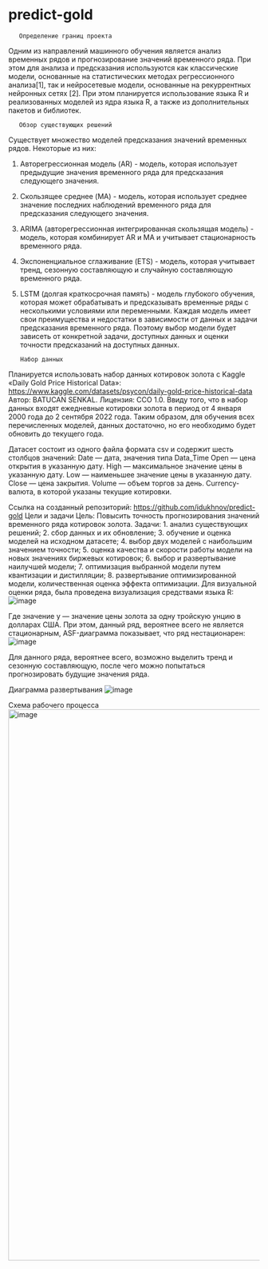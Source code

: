 # predict-gold
       Определение границ проекта
Одним из направлений машинного обучения является анализ временных рядов и прогнозирование значений временного ряда. При этом для анализа и предсказания используются как классические модели, основанные на статистических методах регрессионного анализа[1], так и нейросетевые модели, основанные на рекуррентных нейронных сетях [2]. 
При этом планируется использование языка R и реализованных моделей из ядра языка R, а также из дополнительных пакетов и библиотек.

       Обзор существующих решений
Существует множество моделей предсказания значений временных рядов. Некоторые из них:
1) Авторегрессионная модель (AR) - модель, которая использует предыдущие значения временного ряда для предсказания следующего значения.
2) Скользящее среднее (MA) - модель, которая использует среднее значение последних наблюдений временного ряда для предсказания следующего значения.
3) ARIMA (авторегрессионная интегрированная скользящая модель) - модель, которая комбинирует AR и MA и учитывает стационарность временного ряда.
4) Экспоненциальное сглаживание (ETS) - модель, которая учитывает тренд, сезонную составляющую и случайную составляющую временного ряда.
5) LSTM (долгая краткосрочная память) - модель глубокого обучения, которая может обрабатывать и предсказывать временные ряды с несколькими условиями или переменными.
Каждая модель имеет свои преимущества и недостатки в зависимости от данных и задачи предсказания временного ряда. Поэтому выбор модели будет зависеть от конкретной задачи, доступных данных и оценки точности предсказаний на доступных данных.

       Набор данных
Планируется использовать набор данных котировок золота с Kaggle «Daily Gold Price Historical Data»:
https://www.kaggle.com/datasets/psycon/daily-gold-price-historical-data
Автор: BATUCAN SENKAL.
Лицензия: CCO 1.0.
Ввиду того, что в набор данных входят ежедневные котировки золота в  период от 4 января 2000 года до 2 сентября 2022 года.
Таким образом, для обучения всех перечисленных моделей, данных достаточно, но его необходимо будет обновить до текущего года.

Датасет состоит из одного файла формата csv и содержит шесть столбцов значений:
Date — дата, значения типа Data_Time
Open — цена открытия в указанную дату.
High — максимальное значение цены в указанную дату.
Low — наименьшее значение цены в указанную дату.
Close	 — цена закрытия.
Volume — объем торгов за день. 
Currency-  валюта, в которой указаны текущие котировки. 


Ссылка на созданный репозиторий:
https://github.com/idukhnov/predict-gold
       Цели и задачи
Цель: Повысить точность прогнозирования значений временного ряда котировок золота.
Задачи:
    1. анализ существующих решений;
    2. сбор данных и их обновление;
    3. обучение и оценка моделей на исходном датасете;
    4. выбор двух моделей с наибольшим значением точности;
    5. оценка качества и скорости работы модели на новых значениях биржевых котировок;
    6. выбор и развертывание наилучшей модели;
    7. оптимизация выбранной модели путем квантизации и дистилляции;
    8. развертывание оптимизированной модели, количественная оценка эффекта оптимизации.
Для визуальной оценки ряда, была проведена визуализация средствами языка R:
![image](https://user-images.githubusercontent.com/130751773/236291479-58d356ce-b778-486d-af44-1f9798b00c39.png)

Где значение y — значение цены золота за одну тройскую унцию в долларах США.
При этом, данный ряд, вероятнее всего не является стационарным, ASF-диаграмма показывает, что ряд нестационарен:
![image](https://user-images.githubusercontent.com/130751773/236291636-4264db5e-b96f-4a61-9f1a-2eac078a00ce.png)

Для данного ряда, вероятнее всего, возможно выделить тренд и сезонную составляющую, после чего можно попытаться прогнозировать будущие значения ряда.

Диаграмма развертывания
![image](https://user-images.githubusercontent.com/130751773/236292032-57536fe0-568f-4d1b-a487-7392dd6c63a6.png)

Схема рабочего процесса
<img width="1103" alt="image" src="https://user-images.githubusercontent.com/130751773/236300108-1794000a-02f4-4f41-bd60-7d90275dd702.png">




